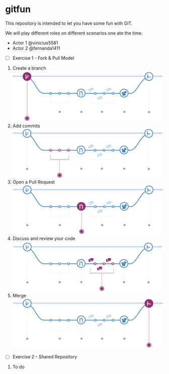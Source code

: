 # gitfun

This repository is intended to let you have some fun with GIT.

We will play different roles on different scenarios one ate the time. 

- Actor 1 @vinicius5581
- Actor 2 @fernanda1411




- [ ] Exercise 1 - Fork & Pull Model


1. Create a branch
![Create a branch](https://github.com/vinicius5581/gitfun/blob/Exercise-1/img/create_a_branch.png)
2. Add commits
![Create a branch](https://github.com/vinicius5581/gitfun/blob/Exercise-1/img/add_commits.png)
3. Open a Pull Request
![Create a branch](https://github.com/vinicius5581/gitfun/blob/Exercise-1/img/open_a_pull_request.png)
4. Discuss and review your code
![Create a branch](https://github.com/vinicius5581/gitfun/blob/Exercise-1/img/review_code.png)
5. Merge
![Create a branch](https://github.com/vinicius5581/gitfun/blob/Exercise-1/img/merge.png)


- [ ] Exercise 2 - Shared Repository 

1. To do 
